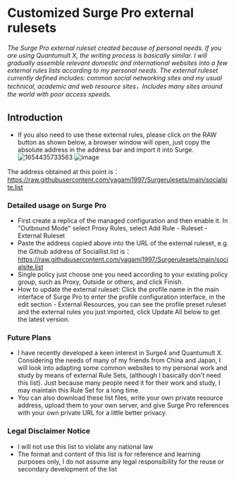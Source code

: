 # Customized Surge Pro external rulesets

###### The Surge Pro external ruleset created because of personal needs. If you are using Quantumult X, the writing process is basically similar. I will gradually assemble relevant domestic and international websites into a few external rules lists according to my personal needs. The external ruleset currently defined includes: common social networking sites and my usual technical, academic and web resource sites，Includes many sites around the world with poor access speeds.

## Introduction
* If you also need to use these external rules, please click on the RAW button as shown below, a browser window will open, just copy the absolute address in the address bar and import it into Surge.
![1654435733563](https://user-images.githubusercontent.com/7695407/172053023-c271bc53-2077-4d36-843b-8d4e57c6beb2.png)
![image](https://user-images.githubusercontent.com/7695407/172077241-250d234d-cd65-4174-ae31-d9154cc2fad8.png)

The address obtained at this point is：https://raw.githubusercontent.com/yagami1997/Surgerulesets/main/socialsite.list
### Detailed usage on Surge Pro
* First create a replica of the managed configuration and then enable it. In "Outbound Mode" select Proxy Rules, select Add Rule - Ruleset - External Ruleset
* Paste the address copied above into the URL of the external ruleset, e.g. the Github address of Sociallist.list is： https://raw.githubusercontent.com/yagami1997/Surgerulesets/main/socialsite.list
* Single policy just choose one you need according to your existing policy group, such as Proxy, Outside or others, and click Finish.
* How to update the external ruleset: Click the profile name in the main interface of Surge Pro to enter the profile configuration interface, in the edit section - External Resources, you can see the profile preset ruleset and the external rules you just imported, click Update All below to get the latest version.

### Future Plans
* I have recently developed a keen interest in Surge4 and Quantumult X. Considering the needs of many of my friends from China and Japan, I will look into adapting some common websites to my personal work and study by means of external Rule Sets, (although I basically don't need this list). Just because many people need it for their work and study, I may maintain this Rule Set for a long time.
* You can also download these list files, write your own private resource address, upload them to your own server, and give Surge Pro references with your own private URL for a little better privacy.

### Legal Disclaimer Notice
* I will not use this list to violate any national law
* The format and content of this list is for reference and learning purposes only, I do not assume any legal responsibility for the reuse or secondary development of the list
